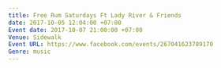 ```yaml
---
title: Free Rum Saturdays Ft Lady River & Friends
date: 2017-10-05 12:04:00 +07:00
Event date: 2017-10-07 21:00:00 +07:00
Venue: Sidewalk
Event URL: https://www.facebook.com/events/267041623789170
Genre: music
---
```



